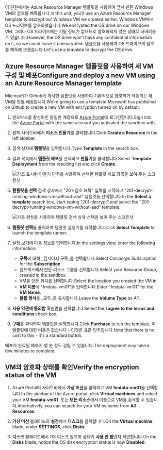 <span data-ttu-id="19bee-101">이 단원에서는 Azure Resource Manager 템플릿을 사용하여 앞서 만든 Windows VM의 암호를 해독합니다.</span><span class="sxs-lookup"><span data-stu-id="19bee-101">In this unit, you'll use an Azure Resource Manager template to decrypt our Windows VM we created earlier.</span></span> <span data-ttu-id="19bee-102">Windows VM에서 OS 드라이브를 암호화했습니다.</span><span class="sxs-lookup"><span data-stu-id="19bee-102">We encrypted the OS drive on our Windows VM.</span></span> <span data-ttu-id="19bee-103">그러나 OS 드라이브에는 기밀 정보가 없으므로 암호화되지 않은 상태로 내버려둘 수 있습니다.</span><span class="sxs-lookup"><span data-stu-id="19bee-103">However, the OS drive won't have any confidential information on it, so we could leave it unencrypted.</span></span> <span data-ttu-id="19bee-104">템플릿을 사용하여 OS 드라이브의 암호를 해독해 보겠습니다.</span><span class="sxs-lookup"><span data-stu-id="19bee-104">Let's use a template to decrypt the OS drive.</span></span>

## <a name="configure-and-deploy-a-new-vm-using-an-azure-resource-manager-template"></a><span data-ttu-id="19bee-105">Azure Resource Manager 템플릿을 사용하여 새 VM 구성 및 배포</span><span class="sxs-lookup"><span data-stu-id="19bee-105">Configure and deploy a new VM using an Azure Resource Manager template</span></span>

<span data-ttu-id="19bee-106">Microsoft가 Github에 게시한 템플릿을 사용하여 기본적으로 암호화가 작동되는 새 VM을 만들 예정입니다.</span><span class="sxs-lookup"><span data-stu-id="19bee-106">We're going to use a template Microsoft has published on Github to create a new VM with encryption turned on by default.</span></span>

1. <span data-ttu-id="19bee-107">샌드박스를 활성화한 동일한 계정으로 [Azure Portal](https://portal.azure.com/learn.docs.microsoft.com?azure-portal=true)에 로그인합니다.</span><span class="sxs-lookup"><span data-stu-id="19bee-107">Sign into the [Azure Portal](https://portal.azure.com/learn.docs.microsoft.com?azure-portal=true) with the same account you activated the sandbox with.</span></span>

1. <span data-ttu-id="19bee-108">왼쪽 사이드바에서 **리소스 만들기**를 클릭합니다.</span><span class="sxs-lookup"><span data-stu-id="19bee-108">Click **Create a Resource** in the left sidebar.</span></span>

1. <span data-ttu-id="19bee-109">검색 상자에 **템플릿**을 입력합니다.</span><span class="sxs-lookup"><span data-stu-id="19bee-109">Type **Template** in the search box.</span></span>

1. <span data-ttu-id="19bee-110">결과 목록에서 **템플릿 배포**를 선택하고 **만들기**를 클릭합니다.</span><span class="sxs-lookup"><span data-stu-id="19bee-110">Select **Template Deployment** from the resulting list and click **Create**.</span></span>

    ![강조 표시된 만들기 단추를 사용하여 선택한 템플릿 배포 항목을 보여 주는 스크린샷](../media/6-create-template.png)

1. <span data-ttu-id="19bee-112">**템플릿을 선택** 검색 상자에서 "201-암호 해독" 입력을 시작하고 "201-decrypt-running-windows-vm-without-aad" 템플릿을 선택합니다.</span><span class="sxs-lookup"><span data-stu-id="19bee-112">In the **Select a template** search box, start typing "201-decrypt" and select the "201-decrypt-running-windows-vm-without-aad" template.</span></span>

    ![자동 완성을 사용하여 템플릿 검색 상자 선택을 보여 주는 스크린샷](../media/6-custom-deployment.png)

1. <span data-ttu-id="19bee-114">**템플릿 선택**을 클릭하여 템플릿 실행기를 시작합니다.</span><span class="sxs-lookup"><span data-stu-id="19bee-114">Click **Select Template** to launch the template runner.</span></span>

1. <span data-ttu-id="19bee-115">설정 보기에 다음 정보를 입력합니다.</span><span class="sxs-lookup"><span data-stu-id="19bee-115">In the settings view, enter the following information:</span></span>
    - <span data-ttu-id="19bee-116">**구독**에 대해 _컨시어지 구독_을 선택합니다.</span><span class="sxs-lookup"><span data-stu-id="19bee-116">Select _Concierge Subscription_ for the **Subscription**.</span></span>
    - <span data-ttu-id="19bee-117">샌드박스에서 만든 리소스 그룹을 선택합니다.</span><span class="sxs-lookup"><span data-stu-id="19bee-117">Select your Resource Group, created in the sandbox.</span></span>
    - <span data-ttu-id="19bee-118">VM을 만든 위치를 선택합니다.</span><span class="sxs-lookup"><span data-stu-id="19bee-118">Select the location you created the VM in.</span></span>
    - <span data-ttu-id="19bee-119">**VM 이름**에 "fmdata-vm01"을 입력합니다.</span><span class="sxs-lookup"><span data-stu-id="19bee-119">Enter "fmdata-vm01" for the **VM Name**.</span></span>
    - <span data-ttu-id="19bee-120">**볼륨 형식**을 _모두_로 유지합니다.</span><span class="sxs-lookup"><span data-stu-id="19bee-120">Leave the **Volume Type** as _All_.</span></span>

1. <span data-ttu-id="19bee-121">**사용 약관에 동의함** 확인란을 선택합니다.</span><span class="sxs-lookup"><span data-stu-id="19bee-121">Select the **I agree to the terms and conditions** check box.</span></span>
1. <span data-ttu-id="19bee-122">**구매**를 클릭하여 템플릿을 실행합니다.</span><span class="sxs-lookup"><span data-stu-id="19bee-122">Click **Purchase** to run the template.</span></span> <span data-ttu-id="19bee-123">이 템플릿에 대한 비용은 없습니다 - 이것은 표준 단추입니다.</span><span class="sxs-lookup"><span data-stu-id="19bee-123">Note that there is no cost to this - it's a standard button.</span></span>

<span data-ttu-id="19bee-124">배포가 완료될 때까지 몇 분 정도 걸릴 수 있습니다.</span><span class="sxs-lookup"><span data-stu-id="19bee-124">The deployment may take a few minutes to complete.</span></span>

## <a name="verify-the-encryption-status-of-the-vm"></a><span data-ttu-id="19bee-125">VM의 암호화 상태를 확인</span><span class="sxs-lookup"><span data-stu-id="19bee-125">Verify the encryption status of the VM</span></span>

1. <span data-ttu-id="19bee-126">Azure Portal의 사이트바에서 **가상 머신**을 클릭하고 VM **fmdata-vm01**을 선택합니다.</span><span class="sxs-lookup"><span data-stu-id="19bee-126">In the sidebar of the Azure portal, click **Virtual machines** and select your VM **fmdata-vm01**.</span></span> <span data-ttu-id="19bee-127">또는 **모든 리소스**에서 이름으로 VM을 검색할 수 있습니다.</span><span class="sxs-lookup"><span data-stu-id="19bee-127">Alternatively, you can search for your VM by name from **All Resources**.</span></span>

1. <span data-ttu-id="19bee-128">**가상 머신** 블레이드의 **설정**에서 **디스크**를 클릭합니다.</span><span class="sxs-lookup"><span data-stu-id="19bee-128">On the **Virtual machine** blade, under **SETTINGS**, click **Disks**.</span></span>

1. <span data-ttu-id="19bee-129">**디스크** 블레이드에서 OS 디스크 암호화 상태가 **사용 안 함**인지 확인합니다.</span><span class="sxs-lookup"><span data-stu-id="19bee-129">On the **Disks** blade, notice the OS disk encryption status is now **Disabled**.</span></span>
